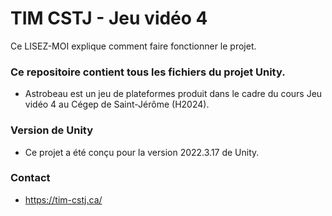 # TIM CSTJ - Jeu vidéo 4 #
Ce LISEZ-MOI explique comment faire fonctionner le projet.

### Ce repositoire contient tous les fichiers du projet Unity. ###
* Astrobeau est un jeu de plateformes produit dans le cadre du cours Jeu vidéo 4 au Cégep de Saint-Jérôme (H2024).

### Version de Unity ###
* Ce projet a été conçu pour la version 2022.3.17 de Unity.

### Contact ###
* https://tim-cstj.ca/